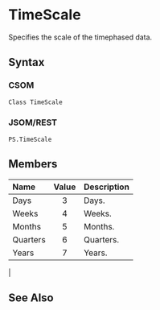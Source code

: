 [comment]: # (Name:TimeScale)
[comment]: # (Type:Enum)
[comment]: # (Status:Incomplete)
[comment]: # (GeneratedDate:2016-12-15 22:38:08Z)

# TimeScale

Specifies the scale of the timephased data.



## Syntax

### CSOM

```C#
Class TimeScale 
```
### JSOM/REST

```
PS.TimeScale
```


## Members



|**Name**|**Value**|**Description**|
|:------ |:----: |:----- |
|Days|3| Days.|
|Weeks|4| Weeks.|
|Months|5| Months.|
|Quarters|6| Quarters.|
|Years|7| Years.
|




## See Also
